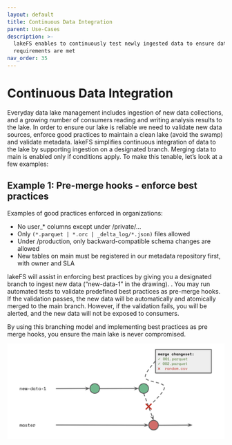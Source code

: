 ```yaml
---
layout: default
title: Continuous Data Integration
parent: Use-Cases
description: >-
  lakeFS enables to continuously test newly ingested data to ensure data quality
  requirements are met
nav_order: 35
---
```


# Continuous Data Integration

Everyday data lake management includes ingestion of new data collections, and a growing number of consumers reading and writing analysis results to the lake. In order to ensure our lake is reliable we need to validate new data sources, enforce good practices to maintain a clean lake \(avoid the swamp\) and validate metadata. lakeFS simplifies continuous integration of data to the lake by supporting ingestion on a designated branch. Merging data to main is enabled only if conditions apply. To make this tenable, let’s look at a few examples:

## Example 1: Pre-merge hooks - enforce best practices

Examples of good practices enforced in organizations:

* No user\_\* columns except under /private/...
* Only `(*.parquet | *.orc | _delta_log/*.json)` files allowed
* Under /production, only backward-compatible schema changes are allowed
* New tables on main must be registered in our metadata repository first, with owner and SLA

lakeFS will assist in enforcing best practices by giving you a designated branch to ingest new data \(“new-data-1” in the drawing\). . You may run automated tests to validate predefined best practices as pre-merge hooks. If the validation passes, the new data will be automatically and atomically merged to the main branch. However, if the validation fails, you will be alerted, and the new data will not be exposed to consumers.

By using this branching model and implementing best practices as pre merge hooks, you ensure the main lake is never compromised.

![branching\_4](../.gitbook/assets/branching_4.png)

